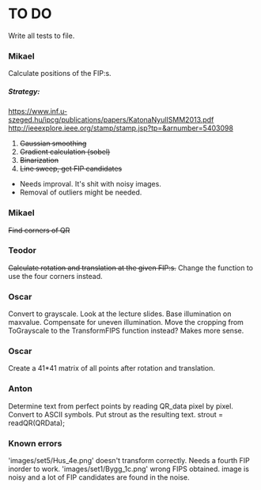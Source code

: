 TO DO
=====
Write all tests to file.

### Mikael
Calculate positions of the FIP:s.

##### Strategy:
https://www.inf.u-szeged.hu/ipcg/publications/papers/KatonaNyulISMM2013.pdf
http://ieeexplore.ieee.org/stamp/stamp.jsp?tp=&arnumber=5403098

1. ~~Gaussian smoothing~~
2. ~~Gradient calculation (sobel)~~
3. ~~Binarization~~
4. ~~Line sweep, get FIP candidates~~
 * Needs improval. It's shit with noisy images.
 * Removal of outliers might be needed.

### Mikael
~~Find corners of QR~~

### Teodor
~~Calculate rotation and translation at the given FIP:s.~~
Change the function to use the four corners instead.

### Oscar
Convert to grayscale.
Look at the lecture slides. Base illumination on maxvalue.
Compensate for uneven illumination.
Move the cropping from ToGrayscale to the TransformFIPS function instead? Makes more sense.

### Oscar
Create a 41*41 matrix of all points after rotation and translation.

### Anton
Determine text from perfect points by reading QR_data pixel by pixel.
Convert to ASCII symbols.
Put strout as the resulting text.
strout = readQR(QRData);

### Known errors
'images/set5/Hus_4e.png' doesn't transform correctly. Needs a fourth FIP inorder to work.
'images/set1/Bygg_1c.png' wrong FIPS obtained. image is noisy and a lot of FIP candidates are found in the noise.
